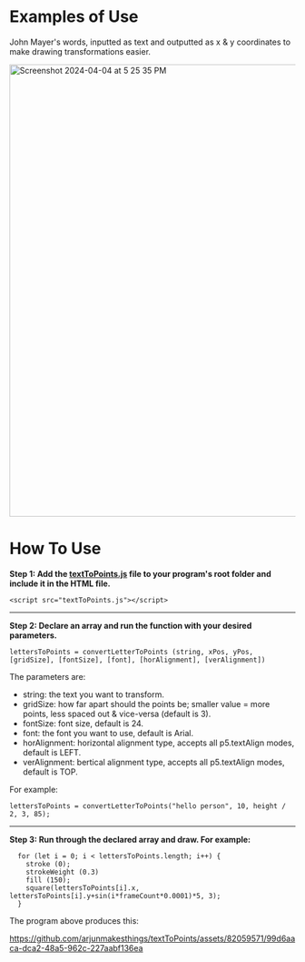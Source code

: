 # Examples of Use
John Mayer's words, inputted as text and outputted as x & y coordinates to make drawing transformations easier.

<img width="795" alt="Screenshot 2024-04-04 at 5 25 35 PM" src="https://github.com/arjunmakesthings/textToPoints/assets/82059571/78abb7ed-0d07-4132-8528-2784ef7455ad">


# How To Use
**Step 1: Add the [textToPoints.js](https://github.com/arjunmakesthings/textToPoints/blob/main/textToPoints.js) file to your program's root folder and include it in the HTML file.**

```
<script src="textToPoints.js"></script>
```

---

**Step 2: Declare an array and run the function with your desired parameters.**

```
lettersToPoints = convertLetterToPoints (string, xPos, yPos, [gridSize], [fontSize], [font], [horAlignment], [verAlignment])
```

The parameters are: 

- string: the text you want to transform.
- gridSize: how far apart should the points be; smaller value = more points, less spaced out & vice-versa (default is 3).
- fontSize: font size, default is 24.
- font: the font you want to use, default is Arial.
- horAlignment: horizontal alignment type, accepts all p5.textAlign modes, default is LEFT.
- verAlignment: bertical alignment type, accepts all p5.textAlign modes, default is TOP.


For example: 

`lettersToPoints = convertLetterToPoints("hello person", 10, height / 2, 3, 85);`

---

**Step 3: Run through the declared array and draw. For example:** 

```
  for (let i = 0; i < lettersToPoints.length; i++) {
    stroke (0);  
    strokeWeight (0.3) 
    fill (150); 
    square(lettersToPoints[i].x, lettersToPoints[i].y+sin(i*frameCount*0.0001)*5, 3);
  }
  ```

The program above produces this: 

https://github.com/arjunmakesthings/textToPoints/assets/82059571/99d6aaca-dca2-48a5-962c-227aabf136ea



  

